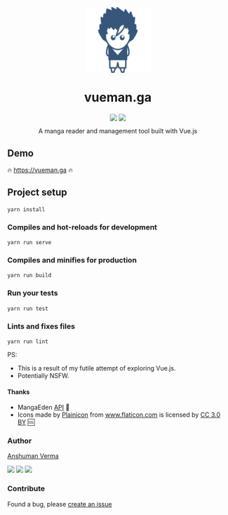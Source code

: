 <p align="center">
  <img src="./public/vueman256.png" align="center" width="150">
</p>

<h1 align="center"> vueman.ga </h1>
<p align="center">
<img src="https://img.shields.io/badge/MADE%20WITH-VUE-red.svg?style=for-the-badge" align="center">


<img src="https://img.shields.io/github/license/anshumanv/boku.svg?style=for-the-badge" align="center">

</p>

<p align="center">A manga reader and management tool built with Vue.js</p>

## Demo

🔥 https://vueman.ga 🔥

## Project setup
```
yarn install
```

### Compiles and hot-reloads for development
```
yarn run serve
```

### Compiles and minifies for production
```
yarn run build
```

### Run your tests
```
yarn run test
```

### Lints and fixes files
```
yarn run lint
```


PS: 

* This is a result of my futile attempt of exploring Vue.js.
* Potentially NSFW.

#### Thanks

* MangaEden [API](https://www.mangaeden.com/api/) 🙏
* <div>Icons made by <a href="https://www.flaticon.com/authors/plainicon" title="Plainicon">Plainicon</a> from <a href="https://www.flaticon.com/" title="Flaticon">www.flaticon.com</a> is licensed by <a href="http://creativecommons.org/licenses/by/3.0/" title="Creative Commons BY 3.0" target="_blank">CC 3.0 BY</a> 🆒</div>



### Author

[Anshuman Verma](https://github.com/anshumanv)

[<img src="https://image.flaticon.com/icons/svg/185/185961.svg" width="35" padding="10">](https://twitter.com/Anshumaniac12)
[<img src="https://image.flaticon.com/icons/svg/185/185964.svg" width="35" padding="10">](https://linkedin.com/in/anshumanv12)
[<img src="https://image.flaticon.com/icons/svg/185/185981.svg" width="35" padding="10">](https://www.facebook.com/anshumanv12)

### Contribute

Found a bug, please [create an issue](https://github.com/anshumanv/vueman.ga/issues/new)
